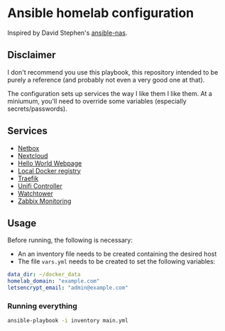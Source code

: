 # Ansible homelab configuration

Inspired by David Stephen's [ansible-nas](https://github.com/davestephens/ansible-nas).


## Disclaimer
I don't recommend you use this playbook, this repository intended to be purely a
reference (and probably not even a very good one at that). 

The configuration sets up services the way I like them I like them. At a
miniumum, you'll need to override some variables (especially secrets/passwords).


## Services
* [Netbox](https://github.com/netbox-community/netbox-docker)
* [Nextcloud](https://github.com/nextcloud/docker)
* [Hello World Webpage](https://github.com/nginxinc/NGINX-Demos/tree/master/nginx-hello)
* [Local Docker registry](https://github.com/docker/distribution-library-image)
* [Traefik](https://github.com/traefik/traefik)
* [Unifi Controller](https://github.com/linuxserver/docker-unifi-controller)
* [Watchtower](https://github.com/containrrr/watchtower)
* [Zabbix Monitoring](https://github.com/zabbix/zabbix-docker)


## Usage
Before running, the following is necessary:
* An an inventory file needs to be created containing the desired host
* The file `vars.yml` needs to be created to set the following variables:

```yaml
data_dir: ~/docker_data
homelab_domain: "example.com"
letsencrypt_email: "admin@example.com"
```

### Running everything

```bash
ansible-playbook -i inventory main.yml
```

